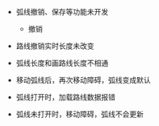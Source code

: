 - 弧线撤销、保存等功能未开发
  - 撤销
-  路线撤销实时长度未改变
- 弧线长度和画路线长度不相通
- 移动弧线后，再次移动障碍，弧线变成默认



- 弧线打开时，加载路线数据报错
- 弧线未打开时，移动障碍，弧线不会更新